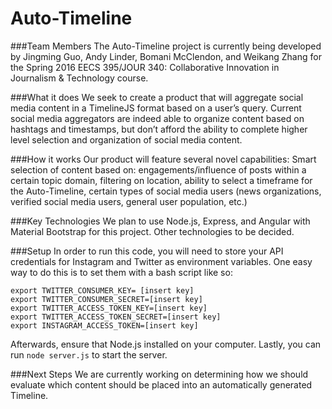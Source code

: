 # Auto-Timeline

###Team Members
The Auto-Timeline project is currently being developed by Jingming Guo, Andy Linder, Bomani McClendon, and Weikang Zhang for the Spring 2016 EECS 395/JOUR 340: Collaborative Innovation in Journalism & Technology course.

###What it does
We seek to create a product that will aggregate social media content in a TimelineJS format based on a user’s query. Current social media aggregators are indeed able to organize content based on hashtags and timestamps, but don’t afford the ability to complete higher level selection and organization of social media content.

###How it works
Our product will feature several novel capabilities:
Smart selection of content based on: engagements/influence of posts within a certain topic domain, filtering on location, ability to select a timeframe for the Auto-Timeline, certain types of social media users (news organizations, verified social media users, general user population, etc.)


###Key Technologies
We plan to use Node.js, Express, and Angular with Material Bootstrap for this project. Other technologies to be decided.

###Setup
In order to run this code, you will need to store your API credentials for Instagram and Twitter as environment variables. One easy way to do this is to set them with a bash script like so:

```
export TWITTER_CONSUMER_KEY= [insert key]
export TWITTER_CONSUMER_SECRET=[insert key]
export TWITTER_ACCESS_TOKEN_KEY=[insert key]
export TWITTER_ACCESS_TOKEN_SECRET=[insert key]
export INSTAGRAM_ACCESS_TOKEN=[insert key]
```

Afterwards, ensure that Node.js installed on your computer. Lastly, you can run `node server.js` to start the server.

###Next Steps
We are currently working on determining how we should evaluate which content should be placed into an automatically generated Timeline.